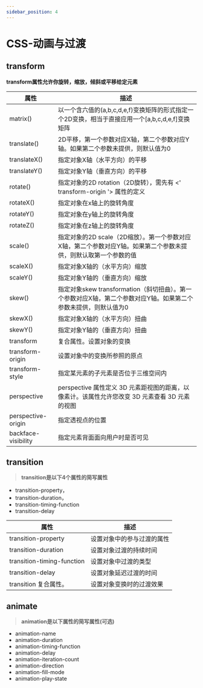 ```yaml
---
sidebar_position: 4
---
```


# CSS-动画与过渡


## transform

**transform属性允许你旋转，缩放，倾斜或平移给定元素**

| 属性           | 描述     | 
|--------------|-----------|
| matrix()     | 	以一个含六值的(a,b,c,d,e,f)变换矩阵的形式指定一个2D变换，相当于直接应用一个[a,b,c,d,e,f]变换矩阵 | 
| translate()  | 	2D平移，第一个参数对应X轴，第二个参数对应Y轴。如果第二个参数未提供，则默认值为0 | 
| translateX() | 	指定对象X轴（水平方向）的平移 | 
| translateY() | 	指定对象Y轴（垂直方向）的平移 | 
 | rotate()	    | 指定对象的2D  rotation（2D旋转），需先有 <' transform-origin '> 属性的定义 | 
 | rotateX()	   | 指定对象在x轴上的旋转角度 | 
 | rotateY()    | 	指定对象在y轴上的旋转角度 | 
 | rotateZ()    | 	指定对象在z轴上的旋转角度 | 
| scale()      | 	指定对象的2D scale（2D缩放）。第一个参数对应X轴，第二个参数对应Y轴。如果第二个参数未提供，则默认取第一个参数的值| 
| scaleX()	    | 指定对象X轴的（水平方向）缩放 | 
| scaleY()     | 	指定对象Y轴的（垂直方向）缩放 | 
| skew()       | 	指定对象skew transformation（斜切扭曲）。第一个参数对应X轴，第二个参数对应Y轴。如果第二个参数未提供，则默认值为0| 
| skewX()      | 	指定对象X轴的（水平方向）扭曲 | 
| skewY()      | 	指定对象Y轴的（垂直方向）扭曲| 
| transform	| 复合属性。设置对象的变换|
| transform-origin	 | 设置对象中的变换所参照的原点|
| transform-style | 	指定某元素的子元素是否位于三维空间内|
| perspective| 	perspective 属性定义 3D 元素距视图的距离，以像素计。该属性允许您改变 3D 元素查看 3D 元素的视图|
| perspective-origin	 | 指定透视点的位置|
| backface-visibility | 	指定元素背面面向用户时是否可见|


## transition

> **transition是以下4个属性的简写属性**

- transition-property，
- transition-duration，
- transition-timing-function
- transition-delay

| 属性           | 描述     | 
|--------------|-----------|
|transition-property	|设置对象中的参与过渡的属性|
|transition-duration	|设置对象过渡的持续时间|
|transition-timing-function|	设置对象中过渡的类型|
|transition-delay	|设置对象延迟过渡的时间|
|transition	复合属性。|设置对象变换时的过渡效果|



## animate


> **animation是以下属性的简写属性(可选)**

- animation-name
- animation-duration
- animation-timing-function
- animation-delay
- animation-iteration-count
- animation-direction
- animation-fill-mode
- animation-play-state